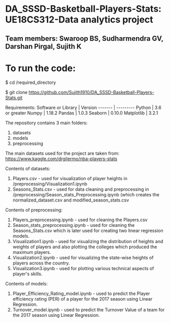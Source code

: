 # DA_SSSD-Basketball-Players-Stats: UE18CS312-Data analytics project 
## Team members: Swaroop BS, Sudharmendra GV, Darshan Pirgal, Sujith K

# To run the code:
$ cd /required_directory

$ git clone https://github.com/Sujith1910/DA_SSSD-Basketball-Players-Stats.git

Requirements:
Software or Library | Version
------- | ---------
Python | 3.6 or greater
Numpy | 1.18.2
Pandas | 1.0.3
Seaborn | 0.10.0
Matplotlib | 3.2.1

The repository contains 3 main folders: 
1. datasets
2. models
3. preprocessing

The main datasets used for the project are taken from: https://www.kaggle.com/drgilermo/nba-players-stats

Contents of datasets:
1. Players.csv - used for visualization of player heights in /preprocessing/Visualization1.ipynb
2. Seasons_Stats.csv - used for data cleaning and preprocessing in /preprocessing/Season_stats_Preprocessing.ipynb (which creates the normalized_dataset.csv and modified_season_stats.csv

Contents of preprocessing:
1. Players_preprocessing.ipynb - used for cleaning the Players.csv
2. Season_stats_preprocessing.ipynb - used for cleaning the Seasons_Stats.csv which is later used for creating two linear regression models.
3. Visualization1.ipynb - used for visualizing the distribution of heights and weights of players and also plotting the colleges which produced the maximum players.
4. Visualization2.ipynb - used for visualizing the state-wise heights of players across the country.
5. Visualization3.ipynb - used for plotting various technical aspects of player's skills.

Contents of models:
1. Player_Efficiency_Rating_model.ipynb - used to predict the Player efficiency rating (PER) of a player for the 2017 season using Linear Regression.
2. Turnover_model.ipynb - used to predict the Turnover Value of a team for the 2017 season using Linear Regression.











